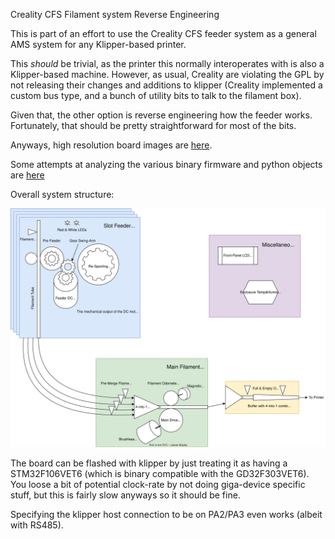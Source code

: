 Creality CFS Filament system Reverse Engineering

This is part of an effort to use the Creality CFS feeder system as a general AMS system for any Klipper-based printer.

This *should* be trivial, as the printer this normally interoperates with is also a Klipper-based machine. However, as usual, Creality are violating the GPL by not releasing their changes and additions to klipper (Creality implemented a custom bus type, and a bunch of utility bits to talk to the filament box).

Given that, the other option is reverse engineering how the feeder works. Fortunately, that should be pretty straightforward for most of the bits.

Anyways, high resolution board images are [here](PCBs.md).

Some attempts at analyzing the various binary firmware and python objects are [here](firmware.md)

Overall system structure:

![screenshot](imj/CFS-Diagram.drawio.svg)

The board can be flashed with klipper by just treating it as having a STM32F106VET6 (which is binary compatible with the GD32F303VET6). You loose a bit of potential clock-rate by not doing giga-device specific stuff, but this is fairly slow anyways so it should be fine. 

Specifying the klipper host connection to be on PA2/PA3 even works (albeit with RS485).

